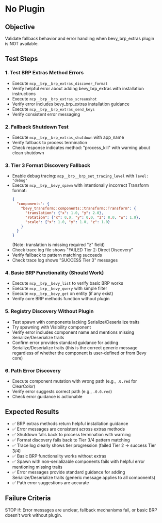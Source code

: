 # No Plugin

## Objective
Validate fallback behavior and error handling when bevy_brp_extras plugin is NOT available.

## Test Steps

### 1. Test BRP Extras Method Errors
- Execute `mcp__brp__brp_extras_discover_format`
- Verify helpful error about adding bevy_brp_extras with installation instructions
- Execute `mcp__brp__brp_extras_screenshot`
- Verify error includes bevy_brp_extras installation guidance
- Execute `mcp__brp__brp_extras_send_keys`
- Verify consistent error messaging

### 2. Fallback Shutdown Test
- Execute `mcp__brp__brp_extras_shutdown` with app_name
- Verify fallback to process termination
- Check response indicates method: "process_kill" with warning about clean shutdown

### 3. Tier 3 Format Discovery Fallback
- Enable debug tracing: `mcp__brp__brp_set_tracing_level` with `level: "debug"`
- Execute `mcp__brp__bevy_spawn` with intentionally incorrect Transform format:
  ```json
  {
    "components": {
      "bevy_transform::components::transform::Transform": {
        "translation": {"x": 1.0, "y": 2.0},
        "rotation": {"x": 0.0, "y": 0.0, "z": 0.0, "w": 1.0},
        "scale": {"x": 1.0, "y": 1.0, "z": 1.0}
      }
    }
  }
  ```
  (Note: translation is missing required "z" field)
- Check trace log file shows "FAILED Tier 2: Direct Discovery"
- Verify fallback to pattern matching succeeds
- Check trace log shows "SUCCESS Tier 3" messages

### 4. Basic BRP Functionality (Should Work)
- Execute `mcp__brp__bevy_list` to verify basic BRP works
- Execute `mcp__brp__bevy_query` with simple filter
- Execute `mcp__brp__bevy_get` on entity (if any exist)
- Verify core BRP methods function without plugin

### 5. Registry Discovery Without Plugin
- Test spawn with components lacking Serialize/Deserialize traits
- Try spawning with Visibility component
- Verify error includes component name and mentions missing Serialize/Deserialize traits
- Confirm error provides standard guidance for adding Serialize/Deserialize traits (this is the correct generic message regardless of whether the component is user-defined or from Bevy core)

### 6. Path Error Discovery
- Execute component mutation with wrong path (e.g., `.0.red` for ClearColor)
- Verify error suggests correct path (e.g., `.0.0.red`)
- Check error guidance is actionable

## Expected Results
- ✅ BRP extras methods return helpful installation guidance
- ✅ Error messages are consistent across extras methods
- ✅ Shutdown falls back to process termination with warning
- ✅ Format discovery falls back to Tier 3/4 pattern matching
- ✅ Trace log clearly shows tier progression (failed Tier 2 → success Tier 3/4)
- ✅ Basic BRP functionality works without extras
- ✅ Spawn with non-serializable components fails with helpful error mentioning missing traits
- ✅ Error messages provide standard guidance for adding Serialize/Deserialize traits (generic message applies to all components)
- ✅ Path error suggestions are accurate

## Failure Criteria
STOP if: Error messages are unclear, fallback mechanisms fail, or basic BRP doesn't work without plugin.
